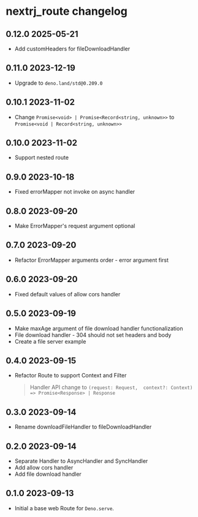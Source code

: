 # nextrj_route changelog

## 0.12.0 2025-05-21

- Add customHeaders for fileDownloadHandler

## 0.11.0 2023-12-19

- Upgrade to `deno.land/std@0.209.0`

## 0.10.1 2023-11-02

- Change `Promise<void> | Promise<Record<string, unknown>>` to `Promise<void | Record<string, unknown>>`

## 0.10.0 2023-11-02

- Support nested route

## 0.9.0 2023-10-18

- Fixed errorMapper not invoke on async handler

## 0.8.0 2023-09-20

- Make ErrorMapper's request argument optional

## 0.7.0 2023-09-20

- Refactor ErrorMapper arguments order - error argument first

## 0.6.0 2023-09-20

- Fixed default values of allow cors handler

## 0.5.0 2023-09-19

- Make maxAge argument of file download handler functionalization
- File download handler - 304 should not set headers and body
- Create a file server example

## 0.4.0 2023-09-15

- Refactor Route to support Context and Filter
  > Handler API change to `(request: Request,  context?: Context) => Promise<Response> | Response`

## 0.3.0 2023-09-14

- Rename downloadFileHandler to fileDownloadHandler

## 0.2.0 2023-09-14

- Separate Handler to AsyncHandler and SyncHandler
- Add allow cors handler
- Add file download handler

## 0.1.0 2023-09-13

- Initial a base web Route for `Deno.serve`.
